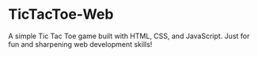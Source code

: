 # TicTacToe-Web
A simple Tic Tac Toe game built with HTML, CSS, and JavaScript. Just for fun and sharpening web development skills!
